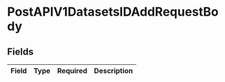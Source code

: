 # PostAPIV1DatasetsIDAddRequestBody


## Fields

| Field       | Type        | Required    | Description |
| ----------- | ----------- | ----------- | ----------- |